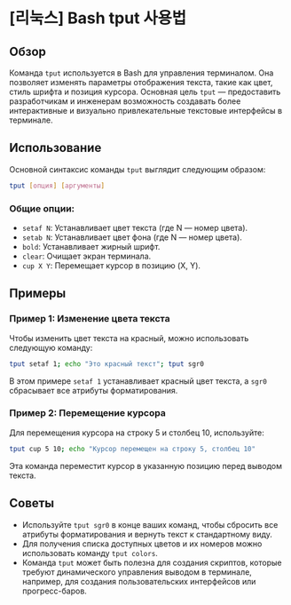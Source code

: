 # [리눅스] Bash tput 사용법

## Обзор
Команда `tput` используется в Bash для управления терминалом. Она позволяет изменять параметры отображения текста, такие как цвет, стиль шрифта и позиция курсора. Основная цель `tput` — предоставить разработчикам и инженерам возможность создавать более интерактивные и визуально привлекательные текстовые интерфейсы в терминале.

## Использование
Основной синтаксис команды `tput` выглядит следующим образом:

```bash
tput [опция] [аргументы]
```

### Общие опции:
- `setaf N`: Устанавливает цвет текста (где N — номер цвета).
- `setab N`: Устанавливает цвет фона (где N — номер цвета).
- `bold`: Устанавливает жирный шрифт.
- `clear`: Очищает экран терминала.
- `cup X Y`: Перемещает курсор в позицию (X, Y).

## Примеры
### Пример 1: Изменение цвета текста
Чтобы изменить цвет текста на красный, можно использовать следующую команду:

```bash
tput setaf 1; echo "Это красный текст"; tput sgr0
```

В этом примере `setaf 1` устанавливает красный цвет текста, а `sgr0` сбрасывает все атрибуты форматирования.

### Пример 2: Перемещение курсора
Для перемещения курсора на строку 5 и столбец 10, используйте:

```bash
tput cup 5 10; echo "Курсор перемещен на строку 5, столбец 10"
```

Эта команда переместит курсор в указанную позицию перед выводом текста.

## Советы
- Используйте `tput sgr0` в конце ваших команд, чтобы сбросить все атрибуты форматирования и вернуть текст к стандартному виду.
- Для получения списка доступных цветов и их номеров можно использовать команду `tput colors`.
- Команда `tput` может быть полезна для создания скриптов, которые требуют динамического управления выводом в терминале, например, для создания пользовательских интерфейсов или прогресс-баров.